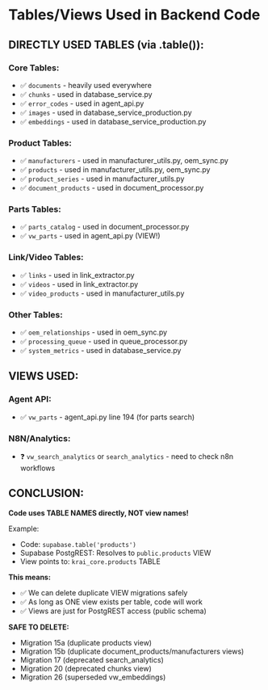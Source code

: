 # Tables/Views Used in Backend Code

## DIRECTLY USED TABLES (via .table()):

### Core Tables:
- ✅ `documents` - heavily used everywhere
- ✅ `chunks` - used in database_service.py
- ✅ `error_codes` - used in agent_api.py
- ✅ `images` - used in database_service_production.py
- ✅ `embeddings` - used in database_service_production.py

### Product Tables:
- ✅ `manufacturers` - used in manufacturer_utils.py, oem_sync.py
- ✅ `products` - used in manufacturer_utils.py, oem_sync.py
- ✅ `product_series` - used in manufacturer_utils.py
- ✅ `document_products` - used in document_processor.py

### Parts Tables:
- ✅ `parts_catalog` - used in document_processor.py
- ✅ `vw_parts` - used in agent_api.py (VIEW!)

### Link/Video Tables:
- ✅ `links` - used in link_extractor.py
- ✅ `videos` - used in link_extractor.py
- ✅ `video_products` - used in manufacturer_utils.py

### Other Tables:
- ✅ `oem_relationships` - used in oem_sync.py
- ✅ `processing_queue` - used in queue_processor.py
- ✅ `system_metrics` - used in database_service.py

## VIEWS USED:

### Agent API:
- ✅ `vw_parts` - agent_api.py line 194 (for parts search)

### N8N/Analytics:
- ❓ `vw_search_analytics` or `search_analytics` - need to check n8n workflows

## CONCLUSION:

**Code uses TABLE NAMES directly, NOT view names!**

Example:
- Code: `supabase.table('products')`
- Supabase PostgREST: Resolves to `public.products` VIEW
- View points to: `krai_core.products` TABLE

**This means:**
- ✅ We can delete duplicate VIEW migrations safely
- ✅ As long as ONE view exists per table, code will work
- ✅ Views are just for PostgREST access (public schema)

**SAFE TO DELETE:**
- Migration 15a (duplicate products view)
- Migration 15b (duplicate document_products/manufacturers views)
- Migration 17 (deprecated search_analytics)
- Migration 20 (deprecated chunks view)
- Migration 26 (superseded vw_embeddings)
